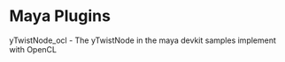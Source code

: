 Maya Plugins
========================
yTwistNode_ocl - The yTwistNode in the maya devkit samples implement with OpenCL

